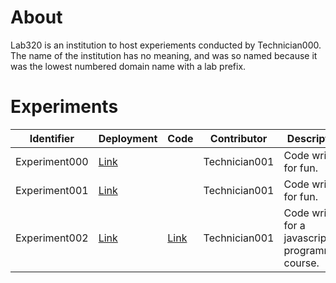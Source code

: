 # About
Lab320 is an institution to host experiements conducted by Technician000. The name of the institution has no meaning, and was so named because it was the lowest numbered domain name with a lab prefix.

# Experiments
|Identifier     |Deployment                                                     |Code                                                           |Contributor    |Description|
|-|-|-|-|-|
|Experiment000  |[Link](https://studio.code.org/c/1114261150)                   |                                                               |Technician001  |Code written for fun.|
|Experiment001  |[Link](https://studio.code.org/c/1140091780)                   |                                                               |Technician001  |Code written for fun.|
|Experiment002  |[Link](https://editor.p5js.org/danieldsj/present/kn53YZqAm)    |[Link](https://editor.p5js.org/danieldsj/sketches/kn53YZqAm)   |Technician001  |Code written for a javascript programming course.|
